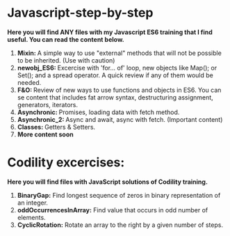 # Javascript-step-by-step
<b>Here you will find ANY files with my Javascript ES6 training that I find useful. You can read the content below.</b>

1) <b>Mixin: </b> A simple way to use "external" methods that will not be possible to be inherited. (Use with caution)
2) <b>newobj_ES6: </b> Excercise with <l>'for... of'</l> loop, new objects like <l>Map();</l> or <l>Set();</l> and a <l>spread operator</l>. A quick review if any of them would be needed.
3) <b>F&O: </b> Review of new ways to use functions and objects in ES6. You can se content that includes <l>fat arrow syntax, destructuring assignment, generators, iterators.</l> 
4) <b>Asynchronic: </b> Promises, loading data with fetch method.
5) <b>Asynchronic_2: </b> Async and await, async with fetch. (Important content)
6) <b>Classes: </b> Getters & Setters.
7) <b>More content soon</b>

# Codility excercises:
<b>Here you will find files with JavaScript solutions of Codility training.</b>
1) <b>BinaryGap:</b> Find longest sequence of zeros in binary representation of an integer.
2) <b>oddOccurrencesInArray:</b> Find value that occurs in odd number of elements.
3) <b>CyclicRotation:</b> Rotate an array to the right by a given number of steps.
